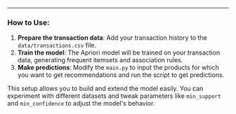 
---

### How to Use:
1. **Prepare the transaction data**: Add your transaction history to the `data/transactions.csv` file.
2. **Train the model**: The Apriori model will be trained on your transaction data, generating frequent itemsets and association rules.
3. **Make predictions**: Modify the `main.py` to input the products for which you want to get recommendations and run the script to get predictions.

This setup allows you to build and extend the model easily. You can experiment with different datasets and tweak parameters like `min_support` and `min_confidence` to adjust the model's behavior.
